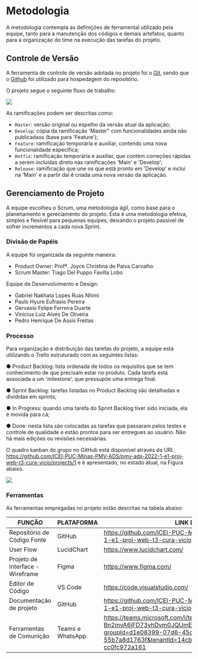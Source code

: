 
# Metodologia

A  metodologia  contempla  as  definições  de  ferramental  utilizado  pela  equipe,  tanto  para  a manutenção dos códigos e demais artefatos, quanto para a organização do time na execução das tarefas do projeto.

## Controle de Versão

A ferramenta de controle de versão adotada no projeto foi o
[Git](https://git-scm.com/), sendo que o [Github](https://github.com)
foi utilizado para hospedagem do repositório.

O projeto segue o seguinte fluxo de trabalho:

<Img src="https://user-images.githubusercontent.com/59934631/164794368-739291c2-9ffa-4d38-ae37-640a3dc633b8.png">

As ramificações podem ser descritas como:

- `Master`: versão original ou espelho da versão atual da aplicação;
- `Develop`: cópia da ramificação 'Master" com funcionalidades ainda não publicadass (base para 'Feature');
- `Feature`: ramificação temporária e auxiliar, contendo uma nova funcionalidade específica;
- `Hotfix`: ramificação temporária e auxiliar, que contém correções rápidas a serem incluídas direto nas  ramificações 'Main' e 'Develop';
- `Release`: ramificação que une os que está pronto em 'Develop' e inclui na 'Main' e a partir daí é criada uma nova versão da aplicação.

## Gerenciamento de Projeto

A equipe escolheu o Scrum, uma metodologia ágil, como base para o planehamento e gereciamento do projeto. Esta é uma metodologia efetiva, simples e flexível para pequenas equipes, deixando o projeto passível de sofrer incrementos a cada nova Sprint.

### Divisão de Papéis

A equipe foi organizada da seguinte maneira:

- Product Owner: Profª. Joyce Christina de Paiva Carvalho 
- Scrum Master: Tiago Del Puppo Favilla Lobo
 
Equipe de Desenvolvimento e Design:
 
- Gabriel Nakhata Lopes Ruas Nhimi
- Paulo Hyure Eufrasio Pereira
- Gervasio Felipe Ferreira Duarte
- Vinicius Luiz Alves De Oliveira
- Pedro Henrique De Assis Freitas

### Processo

Para  organização  e  distribuição  das  tarefas  do  projeto,  a  equipe  está  utilizando  o  Trello estruturado com as seguintes listas:

● Product Backlog:  lista ordenada de todos os requisitos que se tem conhecimento de que precisam estar no produto. Cada tarefa está associada a um 'milestone', que pressupõe uma entrega final.

● Sprint Backlog:  tarefas listadas no Product Backlog são detalhadas e divididas em sprints;

● In Progress: quando uma tarefa do Sprint Backlog tiver sido iniciada, ela é movida para cá;

● Done: nesta lista são colocadas as tarefas que passaram pelos testes e controle de qualidade  e  estão  prontos  para  ser  entregues  ao  usuário.  Não  há  mais  edições  ou revisões necessárias.

O quadro kanban do grupo no GitHub está disponível através da URL 
https://github.com/ICEI-PUC-Minas-PMV-ADS/pmv-ads-2022-1-e1-proj-web-t3-cura-vicio/projects/1 e é apresentado, no estado atual, na Figura abaixo.

<Img src="https://user-images.githubusercontent.com/59934631/164791742-d41a6102-a59c-4698-af45-c5f41016ff15.PNG">

### Ferramentas

As ferramentas empregadas no projeto estão descritas na tabela abaixo:

|FUNÇÃO| PLATAFORMA |LINK DE ACESSO|
|--------------------|------------------------------------|----------------------------------------|
|Repositório de Código Fonte|GitHub|https://github.com/ICEI-PUC-Minas-PMV-ADS/pmv-ads-2022-1-e1-proj-web-t3-cura-vicio|
|User Flow|LucidChart|https://www.lucidchart.com/|
|Projeto de Interface - Wireframe|Figma|https://www.figma.com/|
|Editor de Código|VS Code|https://code.visualstudio.com/|
|Documentação de projeto|GitHub|https://github.com/ICEI-PUC-Minas-PMV-ADS/pmv-ads-2022-1-e1-proj-web-t3-cura-vicio|
|Ferramentas de Comunição|Teams e WhatsApp|https://teams.microsoft.com/l/team/19%3aNfxX3vLhDj2FZTHnJ-Bn2mvA6jFD73yhDvm0JQUmEJc1%40thread.tacv2/conversations?groupId=d1e08399-07d6-45c6-a10b-55b7a8d1763f&tenantId=14cbd5a7-ec94-46ba-b314-cc0fc972a161|
